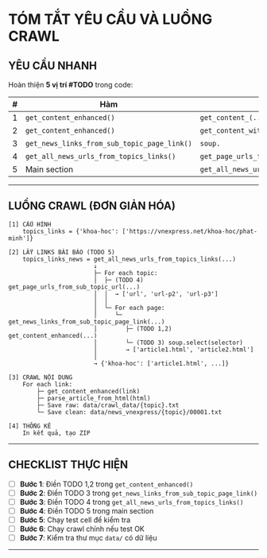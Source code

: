 # TÓM TẮT YÊU CẦU VÀ LUỒNG CRAWL

## YÊU CẦU NHANH

Hoàn thiện **5 vị trí #TODO** trong code:

| #   | Hàm                                         | Cần điền gì                                |
| --- | ------------------------------------------- | ------------------------------------------ |
| 1   | `get_content_enhanced()`                    | `get_content_(...)`                        |
| 2   | `get_content_enhanced()`                    | `get_content_with_curl(...)`               |
| 3   | `get_news_links_from_sub_topic_page_link()` | `soup.`                                    |
| 4   | `get_all_news_urls_from_topics_links()`     | `get_page_urls_from_sub_topic_url(...)`    |
| 5   | Main section                                | `get_all_news_urls_from_topics_links(...)` |

---

## LUỒNG CRAWL (ĐƠN GIẢN HÓA)

```
[1] CẤU HÌNH
    topics_links = {'khoa-hoc': ['https://vnexpress.net/khoa-hoc/phat-minh']}

[2] LẤY LINKS BÀI BÁO (TODO 5)
    topics_links_news = get_all_news_urls_from_topics_links(...)
                        ↓
                        ├─ For each topic:
                        │  ├─ (TODO 4) get_page_urls_from_sub_topic_url(...)
                        │  │  → ['url', 'url-p2', 'url-p3']
                        │  │
                        │  └─ For each page:
                        │     └─ get_news_links_from_sub_topic_page_link(...)
                        │        ├─ (TODO 1,2) get_content_enhanced(...)
                        │        └─ (TODO 3) soup.select(selector)
                        │        → ['article1.html', 'article2.html']
                        │
                        → {'khoa-hoc': ['article1.html', ...]}

[3] CRAWL NỘI DUNG
    For each link:
        ├─ get_content_enhanced(link)
        ├─ parse_article_from_html(html)
        ├─ Save raw: data/crawl_data/{topic}.txt
        └─ Save clean: data/news_vnexpress/{topic}/00001.txt

[4] THỐNG KÊ
    In kết quả, tạo ZIP
```

---

## CHECKLIST THỰC HIỆN

- [ ] **Bước 1**: Điền TODO 1,2 trong `get_content_enhanced()`
- [ ] **Bước 2**: Điền TODO 3 trong `get_news_links_from_sub_topic_page_link()`
- [ ] **Bước 3**: Điền TODO 4 trong `get_all_news_urls_from_topics_links()`
- [ ] **Bước 4**: Điền TODO 5 trong main section
- [ ] **Bước 5**: Chạy test cell để kiểm tra
- [ ] **Bước 6**: Chạy crawl chính nếu test OK
- [ ] **Bước 7**: Kiểm tra thư mục `data/` có dữ liệu

---
